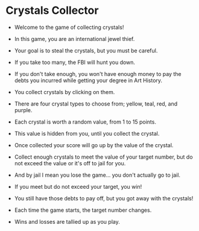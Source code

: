 # Crystals Collector

* Welcome to the game of collecting crystals!

* In this game, you are an international jewel thief.

* Your goal is to steal the crystals, but you must be careful.

* If you take too many, the FBI will hunt you down.

* If you don't take enough, you won't have enough money to pay the debts you incurred while getting your degree in Art History.

* You collect crystals by clicking on them.

* There are four crystal types to choose from; yellow, teal, red, and purple.

* Each crystal is worth a random value, from 1 to 15 points.

* This value is hidden from you, until you collect the crystal.

* Once collected your score will go up by the value of the crystal.

* Collect enough crystals to meet the value of your target number, but do not exceed the value or it's off to jail for you.

* And by jail I mean you lose the game... you don't actually go to jail.

* If you meet but do not exceed your target, you win!

* You still have those debts to pay off, but you got away with the crystals!

* Each time the game starts, the target number changes.

* Wins and losses are tallied up as you play.
